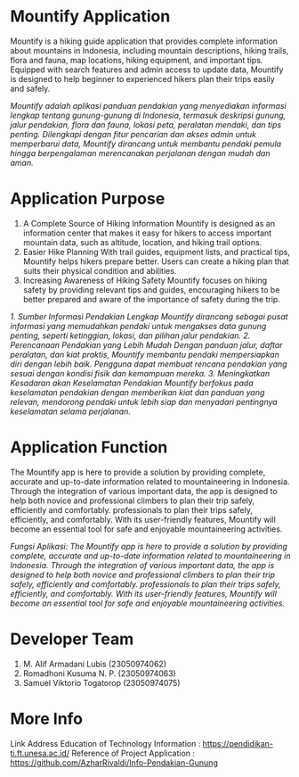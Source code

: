 # Mountify Application
Mountify is a hiking guide application that provides complete information about mountains in Indonesia, including mountain descriptions, hiking trails, flora and fauna, map locations, hiking equipment, and important tips. Equipped with search features and admin access to update data, Mountify is designed to help beginner to experienced hikers plan their trips easily and safely.

*Mountify adalah aplikasi panduan pendakian yang menyediakan informasi lengkap tentang gunung-gunung di Indonesia, termasuk deskripsi gunung, jalur pendakian, flora dan fauna, lokasi peta, peralatan mendaki, dan tips penting. Dilengkapi dengan fitur pencarian dan akses admin untuk memperbarui data, Mountify dirancang untuk membantu pendaki pemula hingga berpengalaman merencanakan perjalanan dengan mudah dan aman.*

# Application Purpose
1. A Complete Source of Hiking Information 
Mountify is designed as an information center that makes it easy for hikers to access important mountain data, such as altitude, location, and hiking trail options.
2. Easier Hike Planning
With trail guides, equipment lists, and practical tips, Mountify helps hikers prepare better. Users can create a hiking plan that suits their physical condition and abilities.
3. Increasing Awareness of Hiking Safety 
Mountify focuses on hiking safety by providing relevant tips and guides, encouraging   hikers to be better prepared and aware of the importance of safety during the trip.

*1. Sumber Informasi Pendakian Lengkap
Mountify dirancang sebagai pusat informasi yang memudahkan pendaki untuk mengakses data gunung penting, seperti ketinggian, lokasi, dan pilihan jalur pendakian.
2. Perencanaan Pendakian yang Lebih Mudah
Dengan panduan jalur, daftar peralatan, dan kiat praktis, Mountify membantu pendaki mempersiapkan diri dengan lebih baik. Pengguna dapat membuat rencana pendakian yang sesuai dengan kondisi fisik dan kemampuan mereka.
3. Meningkatkan Kesadaran akan Keselamatan Pendakian
Mountify berfokus pada keselamatan pendakian dengan memberikan kiat dan panduan yang relevan, mendorong pendaki untuk lebih siap dan menyadari pentingnya keselamatan selama perjalanan.*

# Application Function
The Mountify app is here to provide a solution by providing complete, accurate and up-to-date information related to mountaineering in Indonesia. Through the integration of various important data, the app is designed to help both novice and professional climbers to plan their trip safely, efficiently and comfortably. professionals to plan their trips safely, efficiently, and comfortably. With its user-friendly features, Mountify will become an essential tool for safe and enjoyable mountaineering activities.

*Fungsi Aplikasi:
The Mountify app is here to provide a solution by providing complete, accurate and up-to-date information related to mountaineering in Indonesia. Through the integration of various important data, the app is designed to help both novice and professional climbers to plan their trip safely, efficiently and comfortably. professionals to plan their trips safely, efficiently, and comfortably. With its user-friendly features, Mountify will become an essential tool for safe and enjoyable mountaineering activities.*

# Developer Team
1. M. Alif Armadani Lubis (23050974062)
2. Romadhoni Kusuma N. P. (23050974063)
3. Samuel Viktorio Togatorop (23050974075)

# More Info
Link Address Education of Technology Information : https://pendidikan-ti.ft.unesa.ac.id/
Reference of Project Application :  https://github.com/AzharRivaldi/Info-Pendakian-Gunung
